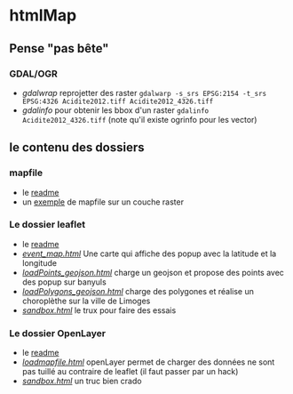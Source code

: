htmlMap
=======

## Pense "pas bête" ##
### GDAL/OGR ####
* _gdalwrap_ reprojetter des raster `gdalwarp -s_srs EPSG:2154 -t_srs EPSG:4326 Acidite2012.tiff Acidite2012_4326.tiff`
* _gdalinfo_ pour obtenir les bbox d'un raster `gdalinfo Acidite2012_4326.tiff` (note qu'il existe ogrinfo pour les vector)

## le contenu des dossiers ##

### mapfile ###

* le [readme](mapfile/README.md)
* un [exemple](mapfile/banyuls3857.map) de mapfile sur un couche raster 

### Le dossier leaflet ###

* le [readme](howTo_leaflet/README.md)
* _[event_map.html](howTo_leaflet/event_map.html)_ Une carte qui affiche des popup
avec la latitude et la longitude
* _[loadPoints_geojson.html](howTo_leaflet/loadPoints_geojson.html)_ charge un geojson
et propose des points avec des popup sur banyuls
* _[loadPolygons_geojson.html](howTo_leaflet/loadPolygons_geojson.html)_ charge des
polygones et réalise un choroplèthe sur la ville de Limoges
* _[sandbox.html](howTo_leaflet/sandbox.html)_ le trux pour faire des essais

### Le dossier OpenLayer ###

* le [readme](howTo_ol/README.md)
* _[loadmapfile.html](howTo_ol/loadmapfile.html)_ openLayer permet de charger des données ne sont pas tuillé
au contraire de leaflet (il faut passer par un hack)
* _[sandbox.html](howTo_ol/sandbox.html)_ un truc bien crado
